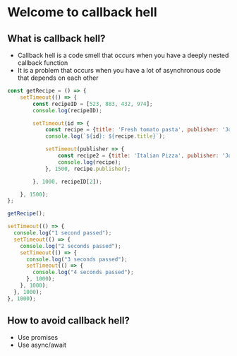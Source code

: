 # Welcome to callback hell

## What is callback hell?

- Callback hell is a code smell that occurs when you have a deeply nested callback function
- It is a problem that occurs when you have a lot of asynchronous code that depends on each other

```JavaScript
const getRecipe = () => {
    setTimeout(() => {
        const recipeID = [523, 883, 432, 974];
        console.log(recipeID);

        setTimeout(id => {
            const recipe = {title: 'Fresh tomato pasta', publisher: 'Jonas'};
            console.log(`${id}: ${recipe.title}`);

            setTimeout(publisher => {
                const recipe2 = {title: 'Italian Pizza', publisher: 'Jonas'};
                console.log(recipe);
            }, 1500, recipe.publisher);

        }, 1000, recipeID[2]);

    }, 1500);
};

getRecipe();
```

```js
setTimeout(() => {
  console.log("1 second passed");
  setTimeout(() => {
    console.log("2 seconds passed");
    setTimeout(() => {
      console.log("3 seconds passed");
      setTimeout(() => {
        console.log("4 seconds passed");
      }, 1000);
    }, 1000);
  }, 1000);
}, 1000);
```

## How to avoid callback hell?

- Use promises
- Use async/await
